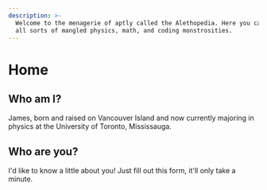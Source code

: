 ```yaml
---
description: >-
  Welcome to the menagerie of aptly called the Alethopedia. Here you can find
  all sorts of mangled physics, math, and coding monstrosities.
---
```


# Home

## Who am I?

James, born and raised on Vancouver Island and now currently majoring in physics at the University of Toronto, Mississauga.

## Who are you?

I'd like to know a little about you! Just fill out this form, it'll only take a minute.



